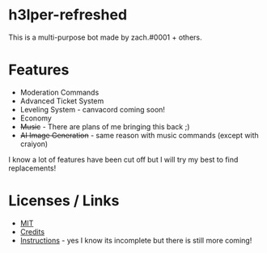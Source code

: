 # h3lper-refreshed
This is a multi-purpose bot made by zach.#0001 + others.

# Features

- Moderation Commands
- Advanced Ticket System
- Leveling System - canvacord coming soon!
- Economy
- ~~Music~~ - There are plans of me bringing this back ;)
- ~~AI Image Generation~~ - same reason with music commands (except with craiyon)

I know a lot of features have been cut off but I will try my best to find replacements!

# Licenses / Links

- [MIT](https://choosealicense.com/licenses/mit/)
- [Credits](https://github.com/Potatopy/h3lper-refreshed-v1/blob/master/CREDITS.md)
- [Instructions](https://github.com/Potatopy/h3lper-refreshed-v1/blob/master/INSTRUCTIONS.md) - yes I know its incomplete but there is still more coming!
